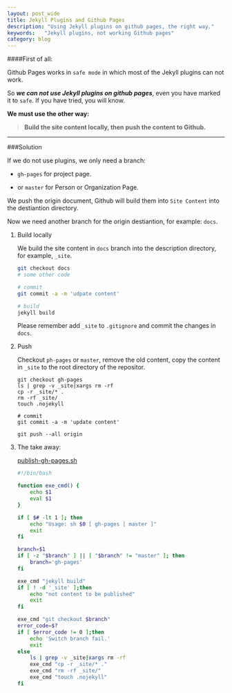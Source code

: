 ```yaml
---
layout: post_wide
title: Jekyll Plugins and Github Pages
description: "Using Jekyll plugins on github pages, the right way."
keywords:   "Jekyll plugins, not working Github pages"
category: blog
---
```


####First of all:

Github Pages works in `safe mode` in which most of the Jekyll plugins can not work.

So ***we can not use Jekyll plugins on github pages***, even you have marked it to `safe`. If you have tried, you will know.

**We must use the other way:**

> **Build the site content locally, then push the content to Github.**

---
###Solution

If we do not use plugins, we only need a branch:

*   `gh-pages` for project page.

*   or `master` for Person or Organization Page. 

We push the origin document, Github will build them into `Site Content` into the destiantion directory.

Now we need another branch for the origin destiantion, for example: `docs`.

1. Build locally

    We build the site content in `docs` branch into the description directory, for example, `_site`.
    
    ```bash
    git checkout docs
    # some other code

    # commit
    git commit -a -m 'udpate content'

    # build
    jekyll build
    ```
    
    Please remember add `_site` to `.gitignore` and commit the changes in `docs`.

2.  Push 

    Checkout `ph-pages` or `master`, remove the old content, copy the content in `_site` to the root directory of the repositor.

    ```
    git checkout gh-pages
    ls | grep -v _site|xargs rm -rf
    cp -r _site/* .
    rm -rf _site/
    touch .nojekyll

    # commit
    git commit -a -m 'update content'

    git push --all origin
    ```

3.  The take away:

    [publish-gh-pages.sh](https://github.com/liaohuqiu/work-anywhere/blob/master/tools/publish-gh-pages.sh)
 
    ```bash
    #!/bin/bash
    
    function exe_cmd() {
        echo $1
        eval $1
    }
    
    if [ $# -lt 1 ]; then
        echo "Usage: sh $0 [ gh-pages | master ]"
        exit
    fi
    
    branch=$1
    if [ -z "$branch" ] || [ "$branch" != "master" ]; then
        branch='gh-pages'
    fi
    
    exe_cmd "jekyll build"
    if [ ! -d '_site' ];then
        echo "not content to be published"
        exit
    fi
    
    exe_cmd "git checkout $branch"
    error_code=$?
    if [ $error_code != 0 ];then
        echo 'Switch branch fail.'
        exit
    else
        ls | grep -v _site|xargs rm -rf
        exe_cmd "cp -r _site/* ."
        exe_cmd "rm -rf _site/"
        exe_cmd "touch .nojekyll"
    fi
    ```
